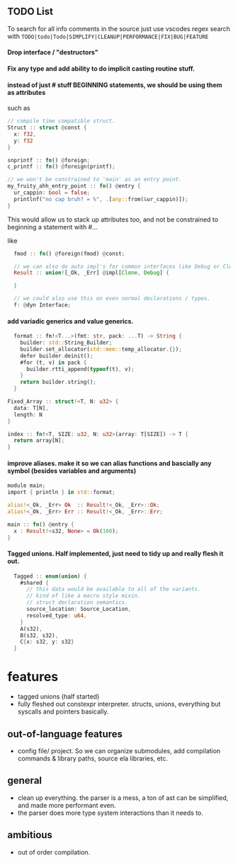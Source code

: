 ## TODO List

To search for all info comments in the source just use vscodes regex search with
`TODO|todo|Todo|SIMPLIFY|CLEANUP|PERFORMANCE|FIX|BUG|FEATURE`

#### Drop interface / "destructors"

#### Fix any type and add ability to do implicit casting routine stuff.

#### instead of just # stuff BEGINNING statements, we should be using them as attributes

such as
```rust
// compile time compatible struct.
Struct :: struct @const {
  x: f32,
  y: f32
}

snprintf :: fn() @foreign;
c_printf :: fn() @foreign(printf);

// we won't be constrained to 'main' as an entry point.
my_fruity_ahh_entry_point :: fn() @entry {
  ur_cappin: bool = false;
  printlnf("no cap bruh? = %", .[any::from(&ur_cappin)]);
}
```

This would allow us to stack up attributes too, and not be constrained to beginning a statement with #...

like 

```rust
  fmod :: fn() @foreign(fmod) @const;

  // we can also do auto impl's for common interfaces like Debug or Clone or whatever.
  Result :: union![_Ok, _Err] @impl[Clone, Debug] {

  }

  // we could also use this on even normal declarations / types.
  f: @dyn Interface;

```

#### add variadic generics and value generics.
```rust
  format :: fn!<T...>(fmt: str, pack: ...T) -> String {
    builder: std::String_Builder;
    builder.set_allocator(std::mem::temp_allocator.{});
    defer builder.deinit();
    #for (t, v) in pack {
      builder.rtti_append(typeof(t), v);
    }
    return builder.string();
  }
```

```rust
Fixed_Array :: struct!<T, N: u32> {
  data: T[N],
  length: N
}
```

```rust
index :: fn!<T, SIZE: u32, N: u32>(array: T[SIZE]) -> T {
  return array[N];
}
```

#### improve aliases. make it so we can alias functions and bascially any symbol (besides variables and arguments)

```rust
module main;
import { println } in std::format;

alias!<_Ok, _Err> Ok  :: Result!<_Ok, _Err>::Ok;
alias!<_Ok, _Err> Err :: Result!<_Ok, _Err>::Err;

main :: fn() @entry {
  x : Result!<s32, None> = Ok(100);
}
```

#### Tagged unions. Half implemented, just need to tidy up and really flesh it out.

```rust
  Tagged :: enum(union) {
    #shared { 
      // this data would be available to all of the variants.
      // kind of like a macro style mixin.
      // struct declaration semantics.
      source_location: Source_Location,
      resolved_type: u64,
    }
    A(s32),
    B(s32, s32),
    C{x: s32, y: s32}
  }

```

# features
  - tagged unions (half started)
  - fully fleshed out constexpr interpreter. structs, unions, everything but syscalls and pointers basically.

## out-of-language features
- config file/ project. So we can organize submodules, add compilation commands & library paths, source ela libraries, etc.

## general
- clean up everything. the parser is a mess, a ton of ast can be simplified, and made more performant even.
- the parser does more type system interactions than it needs to.

## ambitious
- out of order compilation.
